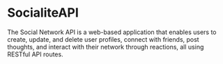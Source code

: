 # SocialiteAPI
The Social Network API is a web-based application that enables users to create, update, and delete user profiles, connect with friends, post thoughts, and interact with their network through reactions, all using RESTful API routes.
